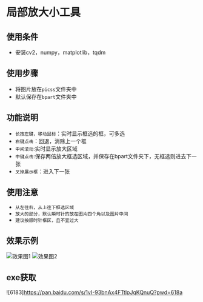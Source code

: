 # 局部放大小工具

## 使用条件
 - 安装cv2，numpy，matplotlib，tqdm


## 使用步骤
- 将图片放在`picss`文件夹中
- 默认保存在`bpart`文件夹中

## 功能说明
- `长按左键，移动鼠标`：实时显示框选的框，可多选
- `右键点击`：回退，消除上一个框
- `中间滚动`:实时显示放大区域
- `中键点击`:保存两倍放大框选区域，并保存在bpart文件夹下，无框选则进去下一张
- `叉掉展示框`：进入下一张  

## 使用注意
- `从左往右，从上往下框选区域`
- `放大的部分，默认瞬时针的放在图片四个角以及图片中间`
- `建议按顺时针框区，且不宜过大`

## 效果示例
![效果图1](https://github.com/qu-lan/Tools/tree/main/readmepic/example.gif)
![效果图2](https://github.com/qu-lan/Tools/tree/main/readmepic/2.jpeg)
## exe获取
![6183]https://pan.baidu.com/s/1vI-93bnAx4FTtlpJqKQnuQ?pwd=618a


